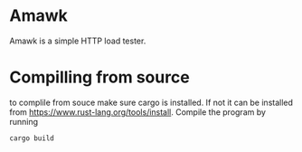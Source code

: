# Amawk
 Amawk is a simple HTTP load tester.
# Compilling from source
 to complile from souce make sure cargo is installed. If not it can be installed from https://www.rust-lang.org/tools/install. Compile the program by running
 ```
 cargo build
 ```

